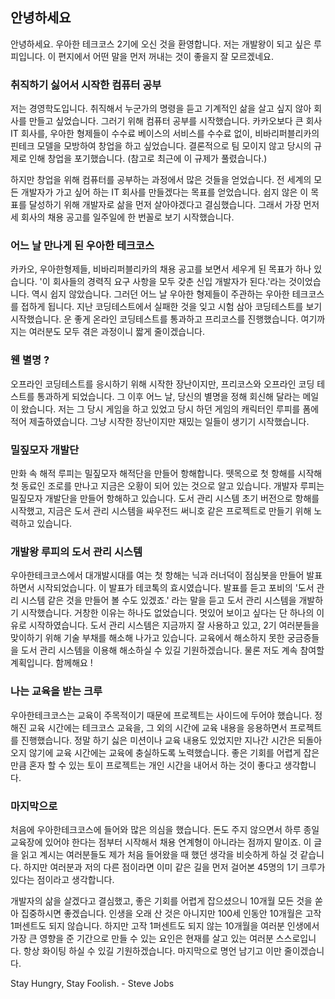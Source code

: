 ## 안녕하세요

안녕하세요. 우아한 테크코스 2기에 오신 것을 환영합니다. 저는 개발왕이 되고 싶은 루피입니다. 이 편지에서 어떤 말을 먼저 꺼내는 것이 좋을지 잘 모르겠네요.

### 취직하기 싫어서 시작한 컴퓨터 공부

저는 경영학도입니다. 취직해서 누군가의 명령을 듣고 기계적인 삶을 살고 싶지 않아 회사를 만들고 싶었습니다. 그러기 위해 컴퓨터 공부를 시작했습니다. 카카오보다 큰 회사 IT 회사를, 우아한 형제들이 수수료 베이스의 서비스를 수수료 없이, 비바리퍼블리카의 핀테크 모델을 모방하여 창업을 하고 싶었습니다. 결론적으로 팀 모이지 않고 당시의 규제로 인해 창업을 포기했습니다. (참고로 최근에 이 규제가 풀렸습니다.)

하지만 창업을 위해 컴퓨터를 공부하는 과정에서 많은 것들을 얻었습니다. 전 세계의 모든 개발자가 가고 싶어 하는 IT 회사를 만들겠다는 목표를 얻었습니다. 쉽지 않은 이 목표를 달성하기 위해 개발자로 삶을 먼저 살아야겠다고 결심했습니다. 그래서 가장 먼저 세 회사의 채용 공고를 일주일에 한 번꼴로 보기 시작했습니다.

### 어느 날 만나게 된 우아한 테크코스

카카오, 우아한형제들, 비바리퍼블리카의 채용 공고를 보면서 세우게 된 목표가 하나 있습니다. '이 회사들의 경력직 요구 사항을 모두 갖춘 신입 개발자가 된다.'라는 것이었습니다. 역시 쉽지 않았습니다. 그러던 어느 날 우아한 형제들이 주관하는 우아한 테크코스를 접하게 됩니다. 지난 코딩테스트에서 실패한 것을 잊고 시험 삼아 코딩테스트를 보기 시작했습니다. 운 좋게 온라인 코딩테스트를 통과하고 프리코스를 진행했습니다. 여기까지는 여러분도 모두 겪은 과정이니 짧게 줄이겠습니다.

### 웬 별명 ?

오프라인 코딩테스트를 응시하기 위해 시작한 장난이지만, 프리코스와 오프라인 코딩 테스트를 통과하게 되었습니다. 그 이후 어느 날, 당신의 별명을 정해 회신해 달라는 메일이 왔습니다. 저는 그 당시 게임을 하고 있었고 당시 하던 게임의 캐릭터인 루피를 폼에 적어 제출하였습니다. 그냥 시작한 장난이지만 재밌는 일들이 생기기 시작했습니다.

### 밀짚모자 개발단

만화 속 해적 루피는 밀짚모자 해적단을 만들어 항해합니다. 뗏목으로 첫 항해를 시작해 첫 동료인 조로를 만나고 지금은 오황이 되어 있는 것으로 알고 있습니다. 개발자 루피는 밀짚모자 개발단을 만들어 항해하고 있습니다. 도서 관리 시스템 초기 버전으로 항해를 시작했고, 지금은 도서 관리 시스템을 싸우전드 써니호 같은 프로젝트로 만들기 위해 노력하고 있습니다.

### 개발왕 루피의 도서 관리 시스템

우아한테크코스에서 대개발시대를 여는 첫 항해는 닉과 러너덕이 점심봇을 만들어 발표하면서 시작되었습니다. 이 발표가 테코톡의 효시였습니다. 발표를 듣고 포비의 '도서 관리 시스템 같은 것을 만들어 볼 수도 있겠죠.' 라는 말을 듣고 도서 관리 시스템을 개발하기 시작했습니다. 거창한 이유는 하나도 없었습니다. 멋있어 보이고 싶다는 단 하나의 이유로 시작하였습니다. 도서 관리 시스템은 지금까지 잘 사용하고 있고, 2기 여러분들을 맞이하기 위해 기술 부채를 해소해 나가고 있습니다. 교육에서 해소하지 못한 궁금증들을 도서 관리 시스템을 이용해 해소하실 수 있길 기원하겠습니다. 물론 저도 계속 참여할 계획입니다. 함께해요 !

### 나는 교육을 받는 크루

우아한테크코스는 교육이 주목적이기 때문에 프로젝트는 사이드에 두어야 했습니다. 정해진 교육 시간에는 테크코스 교육을, 그 외의 시간에 교육 내용을 응용하면서 프로젝트를 진행했습니다. 정말 하기 싫은 미션이나 교육 내용도 있었지만 지나간 시간은 되돌아오지 않기에 교육 시간에는 교육에 충실하도록 노력했습니다. 좋은 기회를 어렵게 잡은 만큼 혼자 할 수 있는 토이 프로젝트는 개인 시간을 내어서 하는 것이 좋다고 생각합니다.

### 마지막으로

처음에 우아한테크코스에 들어와 많은 의심을 했습니다. 돈도 주지 않으면서 하루 종일 교육장에 있어야 한다는 점부터 시작해서 채용 연계형이 아니라는 점까지 말이죠. 이 글을 읽고 계시는 여러분들도 제가 처음 들어왔을 때 했던 생각을 비슷하게 하실 것 같습니다. 하지만 여러분과 저의 다른 점이라면 이미 같은 길을 먼저 걸어본 45명의 1기 크루가 있다는 점이라고 생각합니다.

개발자의 삶을 살겠다고 결심했고, 좋은 기회를 어렵게 잡으셨으니 10개월 모든 것을 쏟아 집중하시면 좋겠습니다. 인생을 오래 산 것은 아니지만 100세 인동안 10개월은 고작 1퍼센트도 되지 않습니다. 하지만 고작 1퍼센트도 되지 않는 10개월을 여러분 인생에서 가장 큰 영향을 준 기간으로 만들 수 있는 요인은 현재를 살고 있는 여러분 스스로입니다. 항상 화이팅 하실 수 있길 기원하겠습니다. 마지막으로 명언 남기고 이만 줄이겠습니다.

Stay Hungry, Stay Foolish. - Steve Jobs